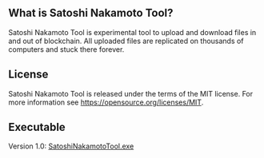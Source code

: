 What is Satoshi Nakamoto Tool?
------------------------------

Satoshi Nakamoto Tool is experimental tool to upload and download files in and out of
blockchain. All uploaded files are replicated on thousands of computers and stuck there
forever.

License
-------

Satoshi Nakamoto Tool is released under the terms of the MIT license. For more
information see https://opensource.org/licenses/MIT.

Executable
-----------

Version 1.0: [SatoshiNakamotoTool.exe](https://github.com/tomasvanagas/SatoshiNakamotoTool/raw/master/SatoshiNakamotoTool/bin/Release/SatoshiNakamotoTool.exe)